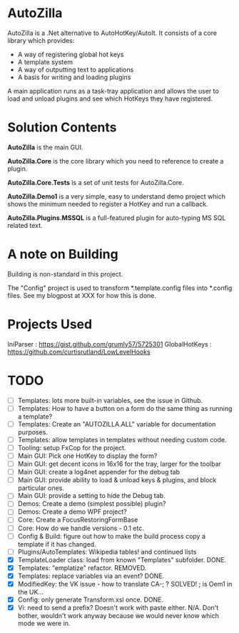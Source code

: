 AutoZilla
=========
AutoZilla is a .Net alternative to AutoHotKey/AutoIt. It consists of a core
library which provides: 

- A way of registering global hot keys
- A template system
- A way of outputting text to applications
- A basis for writing and loading plugins

A main application runs as a task-tray application and allows the user to load
and unload plugins and see which HotKeys they have registered.


Solution Contents
=================
**AutoZilla** is the main GUI.

**AutoZilla.Core** is the core library which you need to reference to
create a plugin.

**AutoZilla.Core.Tests** is a set of unit tests for AutoZilla.Core.

**AutoZilla.Demo1** is a very simple, easy to understand demo project
which shows the minimum needed to register a HotKey and run a callback.

**AutoZilla.Plugins.MSSQL** is a full-featured plugin for auto-typing MS SQL
related text.


A note on Building
==================
Building is non-standard in this project.

The "Config" project is used to transform *.template.config
files into *.config files. See my blogpost at XXX for how this is done.


Projects Used
=============
IniParser : https://gist.github.com/grumly57/5725301
GlobalHotKeys : https://github.com/curtisrutland/LowLevelHooks


TODO
====
- [ ] Templates: lots more built-in variables, see the issue in Github.
- [ ] Templates: How to have a button on a form do the same thing as running a template?
- [ ] Templates: Create an "AUTOZILLA.ALL" variable for documentation purposes.
- [ ] Templates: allow templates in templates without needing custom code.
- [ ] Tooling: setup FxCop for the project.
- [ ] Main GUI: Pick one HotKey to display the form?
- [ ] Main GUI: get decent icons in 16x16 for the tray, larger for the toolbar
- [ ] Main GUI: create a log4net appender for the debug tab
- [ ] Main GUI: provide ability to load & unload keys & plugins, and block particular ones.
- [ ] Main GUI: provide a setting to hide the Debug tab.
- [ ] Demos: Create a demo (simplest possible) plugin?
- [ ] Demos: Create a demo WPF project?
- [ ] Core: Create a FocusRestoringFormBase
- [ ] Core: How do we handle versions - 0.1 etc.
- [ ] Config & Build: figure out how to make the build process copy a template if it has changed.
- [ ] Plugins/AutoTemplates: Wikipedia tables! and continued lists
- [X] TemplateLoader class: load from known "Templates" subfolder. DONE.
- [X] Templates: "emplatize" refactor. REMOVED.
- [X] Templates: replace variables via an event? DONE.
- [X] ModifiedKey: the VK issue - how to translate CA-; ? SOLVED! ; is Oem1 in the UK...
- [X] Config: only generate Transform.xsl once. DONE.
- [X] Vi: need to send a prefix? Doesn't work with paste either. N/A.
      Don't bother, wouldn't work anyway because we would never know which mode we were in.
